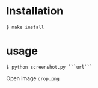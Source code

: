 

# Installation

    $ make install

# usage

    $ python screenshot.py ```url```

Open image ```crop.png```
